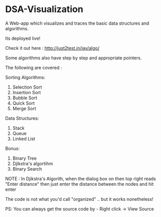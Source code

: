 # DSA-Visualization
A Web-app which visualizes and traces the basic data structures and algorithms.

Its deployed live!

Check it out here : http://just2test.in/jay/algo/



Some algorithms also have step by step and appropriate pointers.

The following are covered : 

Sorting Algorithms:

1) Selection Sort
2) Insertion Sort
3) Bubble Sort
4) Quick Sort
5) Merge Sort

Data Structures:

1) Stack
2) Queue
3) Linked List

Bonus:

1) Binary Tree
3) Djikstra's algortihm 
4) Binary Search

NOTE : In Djikstra's Algorith, when the dialog box on then top right reads "Enter distance" then just enter the distance between the nodes  and hit enter

The code is not what you'd call "organized" .. but it works nonetheless!

PS:
You can always get the source code by - Right click -> View Source 
